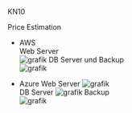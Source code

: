 KN10  

Price Estimation  
- AWS  
  Web Server  
  ![grafik](https://github.com/user-attachments/assets/9eabb7b3-786c-4b49-8bd0-4abfdd3f80cd)
  DB Server und Backup  
  ![grafik](https://github.com/user-attachments/assets/61bec34d-6eaa-4af9-ba8f-bffcf4eb579b)
  
- Azure
  Web Server
  ![grafik](https://github.com/user-attachments/assets/a9d63227-4107-407d-8011-1e58fac0690f)  
  DB Server
  ![grafik](https://github.com/user-attachments/assets/31e060b9-0f45-46e1-ac9a-538f143c392f)
  Backup  
  ![grafik](https://github.com/user-attachments/assets/9d43fafa-97b0-44d2-ac8a-d77d99fb6110)
